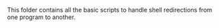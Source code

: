 This folder contains all the basic scripts to handle shell redirections from one program to another.
